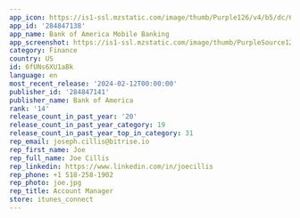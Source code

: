```yaml
---
app_icon: https://is1-ssl.mzstatic.com/image/thumb/Purple126/v4/b5/dc/6b/b5dc6bef-f783-d628-0dce-32030161d2fb/AppIcon-1x_U007emarketing-0-7-0-0-85-220.png/1024x1024bb.png
app_id: '284847138'
app_name: Bank of America Mobile Banking
app_screenshot: https://is1-ssl.mzstatic.com/image/thumb/PurpleSource126/v4/4f/7b/26/4f7b2608-0142-4582-237c-3696ab8e062d/54671405-2c52-4b8c-bf35-17059c30aedf_iphone-CA-overview.png/1242x2688bb.png
category: Finance
country: US
id: 6fUNs6XU1aBk
language: en
most_recent_release: '2024-02-12T00:00:00'
publisher_id: '284847141'
publisher_name: Bank of America
rank: '14'
release_count_in_past_year: '20'
release_count_in_past_year_category: 19
release_count_in_past_year_top_in_category: 31
rep_email: joseph.cillis@bitrise.io
rep_first_name: Joe
rep_full_name: Joe Cillis
rep_linkedin: https://www.linkedin.com/in/joecillis
rep_phone: +1 518-258-1902
rep_photo: joe.jpg
rep_title: Account Manager
store: itunes_connect
---
```

